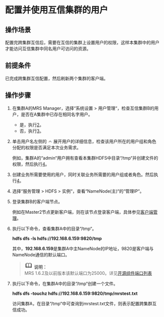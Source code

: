 # 配置并使用互信集群的用户<a name="ZH-CN_TOPIC_0060233311"></a>

## 操作场景<a name="zh-cn_topic_0057698453_section8850320164818"></a>

配置完跨集群互信后，需要在互信的集群上设置用户的权限，这样本集群中的用户才能访问互信集群中同名用户可访问的资源。

## 前提条件<a name="zh-cn_topic_0057698453_section26446745164840"></a>

已完成跨集群互信配置，然后刷新两个集群的客户端。

## 操作步骤<a name="zh-cn_topic_0057698453_section26233697164857"></a>

1.  在集群A的MRS Manager，选择“系统设置  \>  用户管理“，检查互信集群B的用户，是否在A集群中已存在相同名字用户。
    -   是，执行[2](#zh-cn_topic_0057698453_li41983597164934)。
    -   否，执行[3](#zh-cn_topic_0057698453_li2925503816508)。

2.  <a name="zh-cn_topic_0057698453_li41983597164934"></a>单击用户名左侧的  ![](figures/zh-cn_image_0092534211.png) 展开用户的详细信息，检查该用户所在的用户组和角色分配的权限是否满足本次业务需求。

    例如，集群A的“admin“用户拥有查看本集群HDFS中目录“/tmp“并创建文件的权限，然后执行[4](#zh-cn_topic_0057698453_li50031114165033)。

3.  <a name="zh-cn_topic_0057698453_li2925503816508"></a>创建业务所需要使用的用户，同时关联业务所需要的用户组或者角色。然后执行[4](#zh-cn_topic_0057698453_li50031114165033)。
4.  <a name="zh-cn_topic_0057698453_li50031114165033"></a>选择“服务管理  \>  HDFS  \>  实例“，查看“NameNode\(主\)“的“管理IP“。
5.  登录集群B的客户端节点。

    例如在Master2节点更新客户端，则在该节点登录客户端，具体参见[客户端管理](客户端管理.md)。

6.  执行以下命令，查看集群A中的目录“/tmp“。

    **hdfs dfs -ls hdfs://192.168.6.159:9820/tmp**

    其中，**192.168.6.159**是集群A中主NameNode的IP地址，9820是客户端与NameNode通信的默认端口。

    >![](public_sys-resources/icon-note.gif) **说明：**   
    >MRS 1.6.2及以前版本该默认端口为25000。详见[开源组件端口列表](开源组件端口列表.md)  

7.  执行以下命令，在集群A中的目录“/tmp“创建一个文件。

    **hdfs dfs -touchz hdfs://192.168.6.159:9820/tmp/mrstest.txt**

    访问集群A，在目录“/tmp“中可查询到mrstest.txt文件，则表示配置跨集群互信成功。


